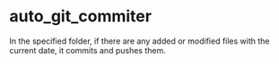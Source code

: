 # auto_git_commiter
In the specified folder, if there are any added or modified files with the current date, it commits and pushes them.
